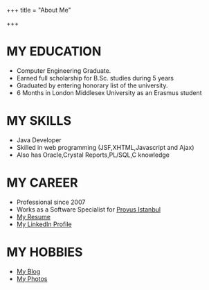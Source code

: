 +++
title = "About Me"

+++

# MY EDUCATION

* Computer Engineering Graduate.
* Earned full scholarship for B.Sc. studies during 5 years
* Graduated by entering honorary list of the university.
* 6 Months in London Middlesex University as an Erasmus student

# MY SKILLS
* Java Developer
* Skilled in web programming (JSF,XHTML,Javascript and Ajax)
* Also has Oracle,Crystal Reports,PL/SQL,C knowledge

# MY CAREER

* Professional since 2007
* Works as a Software Specialist for <a href="http://www.provus.com.tr/index.en.html" target="_blank">Provus Istanbul</a> 
* <a href="/page/resume.xhtml">My Resume</a>
* <a href="http://www.linkedin.com/in/ozkansari" target="_blank">My LinkedIn Profile</a>

# MY HOBBIES

* <a href="http://bilgisayardunyam.blogspot.com" target="_blank">My Blog</a>
* <a href="http://picasaweb.google.com/ozkansari" target="_blank">My Photos</a>
